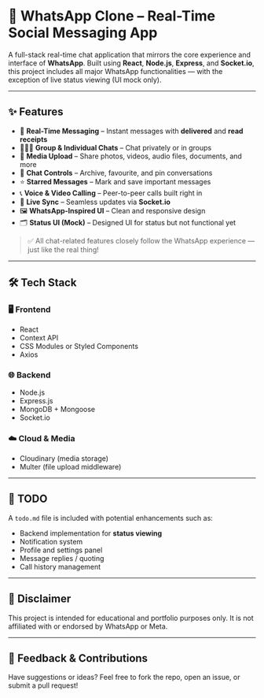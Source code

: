 # 📱 WhatsApp Clone – Real-Time Social Messaging App

A full-stack real-time chat application that mirrors the core experience and interface of **WhatsApp**. Built using **React**, **Node.js**, **Express**, and **Socket.io**, this project includes all major WhatsApp functionalities — with the exception of live status viewing (UI mock only).

---

## ✨ Features

- 💬 **Real-Time Messaging** – Instant messages with **delivered** and **read receipts**
- 🧑‍🤝‍🧑 **Group & Individual Chats** – Chat privately or in groups
- 📎 **Media Upload** – Share photos, videos, audio files, documents, and more
- 📌 **Chat Controls** – Archive, favourite, and pin conversations
- ⭐ **Starred Messages** – Mark and save important messages
- 📞 **Voice & Video Calling** – Peer-to-peer calls built right in
- 🔁 **Live Sync** – Seamless updates via **Socket.io**
- 🖼️ **WhatsApp-Inspired UI** – Clean and responsive design
- 🗂️ **Status UI (Mock)** – Designed UI for status but not functional yet

> ✅ All chat-related features closely follow the WhatsApp experience — just like the real thing!

---

## 🛠 Tech Stack

### 🖥️ Frontend
- React
- Context API
- CSS Modules or Styled Components
- Axios

### 🌐 Backend
- Node.js
- Express.js
- MongoDB + Mongoose
- Socket.io

### ☁️ Cloud & Media
- Cloudinary (media storage)
- Multer (file upload middleware)

---

## 📄 TODO

A `todo.md` file is included with potential enhancements such as:
- Backend implementation for **status viewing**
- Notification system
- Profile and settings panel
- Message replies / quoting
- Call history management

---

## 📌 Disclaimer

This project is intended for educational and portfolio purposes only. It is not affiliated with or endorsed by WhatsApp or Meta.

---

## 💬 Feedback & Contributions

Have suggestions or ideas? Feel free to fork the repo, open an issue, or submit a pull request!

